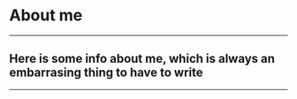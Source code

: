 # About me

---

## Here is some info about me, which is always an embarrasing thing to have to write

---

